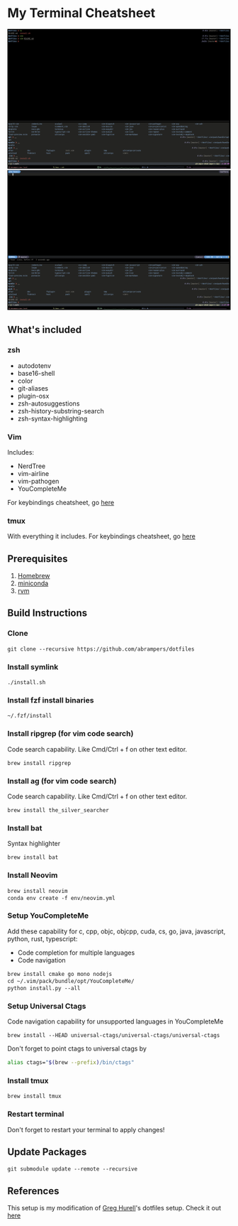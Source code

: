 # My Terminal Cheatsheet

![Terminal](assets/tmux.png "Terminal") ![Vim](assets/vim.png "Vim")

## What's included
### zsh
* autodotenv
* base16-shell
* color
* git-aliases
* plugin-osx
* zsh-autosuggestions
* zsh-history-substring-search
* zsh-syntax-highlighting

### Vim
Includes:
* NerdTree
* vim-airline
* vim-pathogen
* YouCompleteMe

For keybindings cheatsheet, go [here](vim-cheatsheet.md)

### tmux
With everything it includes. For keybindings cheatsheet, go [here](tmux-cheatsheet.md)

## Prerequisites
1. [Homebrew](https://brew.sh)
2. [miniconda](https://docs.conda.io/en/latest/miniconda.html)
3. [rvm](https://rvm.io/rvm/install)

## Build Instructions
### Clone
```sh-session
git clone --recursive https://github.com/abrampers/dotfiles
```

### Install symlink
```sh-session
./install.sh
```

### Install fzf install binaries
```sh-session
~/.fzf/install
```

### Install ripgrep (for vim code search)

Code search capability. Like Cmd/Ctrl + f on other text editor.

```sh-session
brew install ripgrep
```

### Install ag (for vim code search)

Code search capability. Like Cmd/Ctrl + f on other text editor.

```sh-session
brew install the_silver_searcher
```

### Install bat

Syntax highlighter

```sh-session
brew install bat
```

### Install Neovim
```sh-session
brew install neovim
conda env create -f env/neovim.yml
```

### Setup YouCompleteMe

Add these capability for c, cpp, objc, objcpp, cuda, cs, go, java, javascript, python, rust, typescript:
- Code completion for multiple languages
- Code navigation

```sh-session
brew install cmake go mono nodejs
cd ~/.vim/pack/bundle/opt/YouCompleteMe/
python install.py --all
```

### Setup Universal Ctags

Code navigation capability for unsupported languages in YouCompleteMe

```sh-session
brew install --HEAD universal-ctags/universal-ctags/universal-ctags
```
Don't forget to point ctags to universal ctags by
```sh
alias ctags="$(brew --prefix)/bin/ctags"
```

### Install tmux
```sh-session
brew install tmux
```

### Restart terminal
Don't forget to restart your terminal to apply changes!

## Update Packages
```sh-session
git submodule update --remote --recursive
```

## References
This setup is my modification of [Greg Hurell](https://github.com/wincent)'s dotfiles setup. Check it out [here](https://github.com/wincent/wincent)
